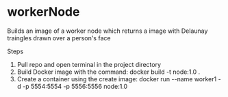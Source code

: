 # workerNode
Builds an image of a worker node which returns a image with Delaunay traingles drawn over a person's face


Steps

1. Pull repo and open terminal in the project directory
2. Build Docker image with the command: docker build -t node:1.0 .
3. Create a container using the create image: docker run --name worker1 -d -p 5554:5554 -p 5556:5556 node:1.0
